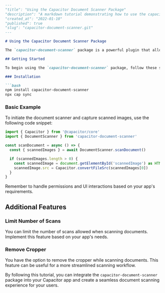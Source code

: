 ```markdown
---
"title": "Using the Capacitor Document Scanner Package"
"description": "A markdown tutorial demonstrating how to use the capacitor-document-scanner package for scanning documents in Capacitor apps."
"created_at": "2022-01-10"
"published": true
"slug": "capacitor-document-scanner.git"
---

# Using the Capacitor Document Scanner Package

The `capacitor-document-scanner` package is a powerful plugin that allows you to scan documents using Android and iOS platforms in Capacitor apps. With this plugin, you can create applications that enable users to scan notes, homework, business cards, receipts, or anything with a rectangular shape.

## Getting Started

To begin using the `capacitor-document-scanner` package, follow these steps:

### Installation

```bash
npm install capacitor-document-scanner
npx cap sync
```

### Basic Example

To initiate the document scanner and capture scanned images, use the following code snippet:

```typescript
import { Capacitor } from '@capacitor/core'
import { DocumentScanner } from 'capacitor-document-scanner'

const scanDocument = async () => {
  const { scannedImages } = await DocumentScanner.scanDocument()

  if (scannedImages.length > 0) {
    const scannedImage = document.getElementById('scannedImage') as HTMLImageElement
    scannedImage.src = Capacitor.convertFileSrc(scannedImages[0])
  }
}
```

Remember to handle permissions and UI interactions based on your app's requirements.

## Additional Features

### Limit Number of Scans

You can limit the number of scans allowed when scanning documents. Implement this feature based on your app's needs.

### Remove Cropper

You have the option to remove the cropper while scanning documents. This feature can be useful for a more streamlined scanning workflow.

By following this tutorial, you can integrate the `capacitor-document-scanner` package into your Capacitor app and create a seamless document scanning experience for your users.
```